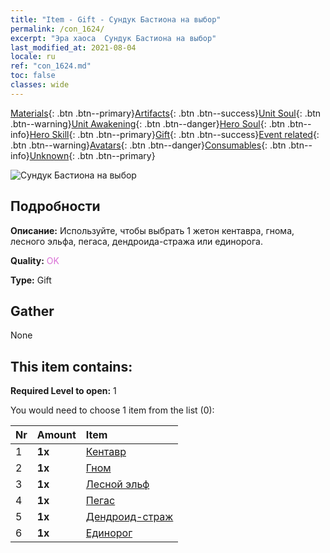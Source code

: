 ```yaml
---
title: "Item - Gift - Сундук Бастиона на выбор"
permalink: /con_1624/
excerpt: "Эра хаоса  Сундук Бастиона на выбор"
last_modified_at: 2021-08-04
locale: ru
ref: "con_1624.md"
toc: false
classes: wide
---
```

 [Materials](/ItemsRU/){: .btn .btn--primary}[Artifacts](/ItemsRU/Artifacts/){: .btn .btn--success}[Unit Soul](/ItemsRU/UnitSoul/){: .btn .btn--warning}[Unit Awakening](/ItemsRU/UnitAwakening/){: .btn .btn--danger}[Hero Soul](/ItemsRU/HeroSoul/){: .btn .btn--info}[Hero Skill](/ItemsRU/HeroSkill/){: .btn .btn--primary}[Gift](/ItemsRU/Gift/){: .btn .btn--success}[Event related](/ItemsRU/Events/){: .btn .btn--warning}[Avatars](/ItemsRU/Avatars/){: .btn .btn--danger}[Consumables](/ItemsRU/Consumables/){: .btn .btn--info}[Unknown](/ItemsRU/Unknown/){: .btn .btn--primary}

 ![Сундук Бастиона на выбор](/images/t/i_907240.png)

## Подробности
 **Описание:** Используйте, чтобы выбрать 1 жетон кентавра, гнома, лесного эльфа, пегаса, дендроида-стража или единорога.

 **Quality:** <span style="color: #DA70D6">OK</span>

 **Type:** Gift

## Gather

  None

## This item contains:

 **Required Level to open:** 1

 You would need to choose 1 item from the list (0):

  | Nr | Amount |     Item    |
  |:---|:-------|:------------|
  | 1 |  **1x** | [Кентавр](/ItemsRU/unt_199/) |  | 
  | 2 |  **1x** | [Гном](/ItemsRU/unt_200/) |  | 
  | 3 |  **1x** | [Лесной эльф](/ItemsRU/unt_201/) |  | 
  | 4 |  **1x** | [Пегас](/ItemsRU/unt_202/) |  | 
  | 5 |  **1x** | [Дендроид-страж](/ItemsRU/unt_203/) |  | 
  | 6 |  **1x** | [Единорог](/ItemsRU/unt_204/) |  | 
